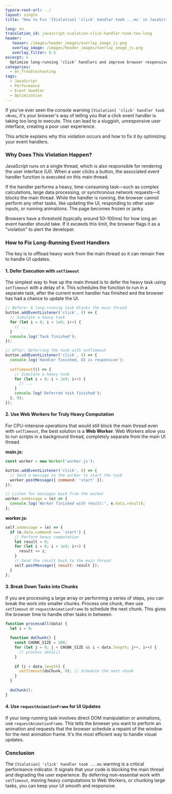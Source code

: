 ```yaml
---
typora-root-url: ../
layout: single
title: "How to Fix '[Violation] 'click' handler took ...ms' in JavaScript"

lang: en
translation_id: javascript-violation-click-handler-took-too-long
header:
   teaser: /images/header_images/overlay_image_js.png
   overlay_image: /images/header_images/overlay_image_js.png
   overlay_filter: 0.5
excerpt: >
  Optimize long-running 'click' handlers and improve browser responsiveness by deferring heavy tasks with techniques like `setTimeout`, Web Workers, and `requestAnimationFrame`.
categories:
  - en_Troubleshooting
tags:
  - JavaScript
  - Performance
  - Event Handler
  - Optimization
---
```


If you've ever seen the console warning `[Violation] 'click' handler took <N>ms`, it's your browser's way of telling you that a click event handler is taking too long to execute. This can lead to a sluggish, unresponsive user interface, creating a poor user experience.

This article explains why this violation occurs and how to fix it by optimizing your event handlers.

### Why Does This Violation Happen?

JavaScript runs on a single thread, which is also responsible for rendering the user interface (UI). When a user clicks a button, the associated event handler function is executed on this main thread.

If the handler performs a heavy, time-consuming task—such as complex calculations, large data processing, or synchronous network requests—it blocks the main thread. While the handler is running, the browser cannot perform any other tasks, like updating the UI, responding to other user inputs, or running animations. The page becomes frozen or janky.

Browsers have a threshold (typically around 50-100ms) for how long an event handler should take. If it exceeds this limit, the browser flags it as a "violation" to alert the developer.

### How to Fix Long-Running Event Handlers

The key is to offload heavy work from the main thread so it can remain free to handle UI updates.

#### 1. Defer Execution with `setTimeout`

The simplest way to free up the main thread is to defer the heavy task using `setTimeout` with a delay of `0`. This schedules the function to run in a separate task, after the current event handler has finished and the browser has had a chance to update the UI.

```javascript
// Before: A long-running task blocks the main thread
button.addEventListener('click', () => {
  // Simulate a heavy task
  for (let i = 0; i < 1e9; i++) {
    // ...
  }
  console.log('Task finished');
});

// After: Deferring the task with setTimeout
button.addEventListener('click', () => {
  console.log('Handler finished, UI is responsive');
  
  setTimeout(() => {
    // Simulate a heavy task
    for (let i = 0; i < 1e9; i++) {
      // ...
    }
    console.log('Deferred task finished');
  }, 0);
});
```

#### 2. Use Web Workers for Truly Heavy Computation

For CPU-intensive operations that would still block the main thread even with `setTimeout`, the best solution is a **Web Worker**. Web Workers allow you to run scripts in a background thread, completely separate from the main UI thread.

**main.js:**
```javascript
const worker = new Worker('worker.js');

button.addEventListener('click', () => {
  // Send a message to the worker to start the task
  worker.postMessage({ command: 'start' });
});

// Listen for messages back from the worker
worker.onmessage = (e) => {
  console.log('Worker finished with result:', e.data.result);
};
```

**worker.js:**
```javascript
self.onmessage = (e) => {
  if (e.data.command === 'start') {
    // Perform heavy computation
    let result = 0;
    for (let i = 0; i < 1e9; i++) {
      result += i;
    }
    // Send the result back to the main thread
    self.postMessage({ result: result });
  }
};
```

#### 3. Break Down Tasks into Chunks

If you are processing a large array or performing a series of steps, you can break the work into smaller chunks. Process one chunk, then use `setTimeout` or `requestAnimationFrame` to schedule the next chunk. This gives the browser time to handle other tasks in between.

```javascript
function processAll(data) {
  let i = 0;
  
  function doChunk() {
    const CHUNK_SIZE = 100;
    for (let j = 0; j < CHUNK_SIZE && i < data.length; j++, i++) {
      // process data[i]
    }
    
    if (i < data.length) {
      setTimeout(doChunk, 0); // Schedule the next chunk
    }
  }
  
  doChunk();
}
```

#### 4. Use `requestAnimationFrame` for UI Updates

If your long-running task involves direct DOM manipulation or animations, use `requestAnimationFrame`. This tells the browser you want to perform an animation and requests that the browser schedule a repaint of the window for the next animation frame. It's the most efficient way to handle visual updates.

### Conclusion

The `[Violation] 'click' handler took ...ms` warning is a critical performance indicator. It signals that your code is blocking the main thread and degrading the user experience. By deferring non-essential work with `setTimeout`, moving heavy computations to Web Workers, or chunking large tasks, you can keep your UI smooth and responsive.
